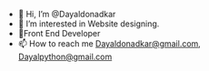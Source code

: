 - 👋 Hi, I’m @Dayaldonadkar
- 👀 I’m interested in Website designing.
- 🌱Front End Developer
- 📫 How to reach me Dayaldonadkar@gmail.com, Dayalpython@gmail.com

<!---
Dayaldonadkar/Dayaldonadkar is a ✨ special ✨ repository because its `README.md` (this file) appears on your GitHub profile.
You can click the Preview link to take a look at your changes.
--->

